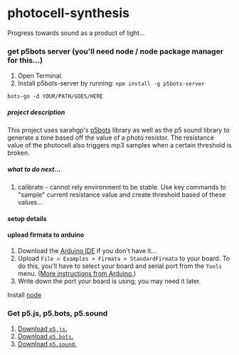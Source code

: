 # photocell-synthesis
Progress towards sound as a product of light...

### get p5bots server (you'll need node / node package manager for this...)
1. Open Terminal.
2. Install p5bots-server by running: `npm install -g p5bots-server`


```bots-go -d YOUR/PATH/GOES/HERE```

##### project description
This project uses sarahgp's [p5bots](https://github.com/sarahgp/p5bots) library as well as the p5 sound library to generate a tone based off the value of a photo resistor. The resistance value of the photocell also triggers mp3 samples when a certain threshold is broken.

##### what to do next...

1. calibrate - cannot rely environment to be stable. Use key commands to "sample" current resistance value and create threshold based of these values...

#### setup details

#### upload firmata to arduino

1. Download the [Arduino IDE](https://www.arduino.cc/en/main/software) if you don't have it...
2. Upload `File > Examples > Firmata > StandardFirmata` to your board. To do this, you'll have to select your board and serial port from the `Tools` menu. ([More instructions from Arduino.](https://www.arduino.cc/en/Guide/MacOSX))
3. Write down the port your board is using; you may need it later.

Install [node](https://nodejs.org/)

### Get p5.js, p5.bots, p5.sound
1. [Download `p5.js`.](https://github.com/processing/p5.js/releases/download/0.4.8/p5.zip)
2. [Download `p5.bots`.](https://raw.githubusercontent.com/sarahgp/p5bots/master/lib/p5bots.js)
3. [Download `p5.sound`.](https://github.com/processing/p5.js-sound)
